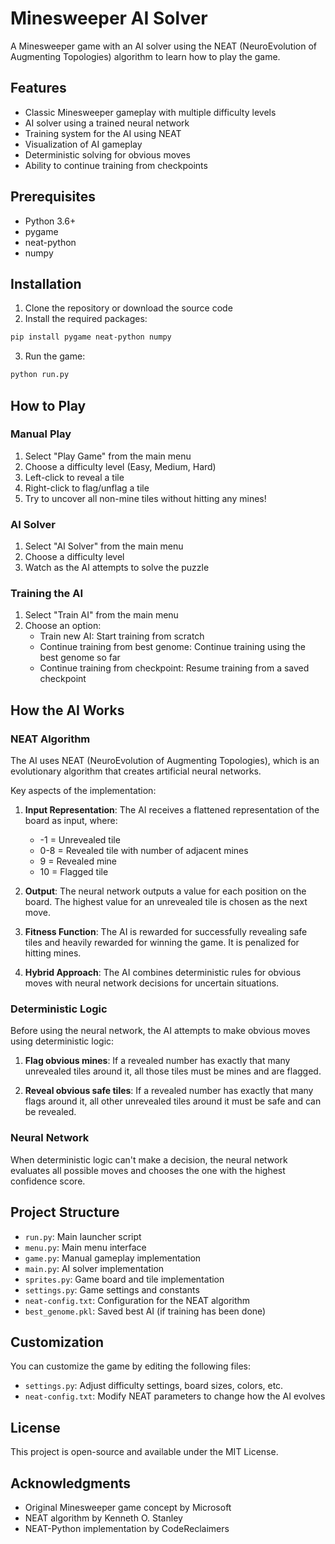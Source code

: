 # Minesweeper AI Solver

A Minesweeper game with an AI solver using the NEAT (NeuroEvolution of Augmenting Topologies) algorithm to learn how to play the game.

## Features

- Classic Minesweeper gameplay with multiple difficulty levels
- AI solver using a trained neural network
- Training system for the AI using NEAT
- Visualization of AI gameplay
- Deterministic solving for obvious moves
- Ability to continue training from checkpoints

## Prerequisites

- Python 3.6+
- pygame
- neat-python
- numpy

## Installation

1. Clone the repository or download the source code
2. Install the required packages:

```bash
pip install pygame neat-python numpy
```

3. Run the game:

```bash
python run.py
```

## How to Play

### Manual Play

1. Select "Play Game" from the main menu
2. Choose a difficulty level (Easy, Medium, Hard)
3. Left-click to reveal a tile
4. Right-click to flag/unflag a tile
5. Try to uncover all non-mine tiles without hitting any mines!

### AI Solver

1. Select "AI Solver" from the main menu
2. Choose a difficulty level
3. Watch as the AI attempts to solve the puzzle

### Training the AI

1. Select "Train AI" from the main menu
2. Choose an option:
   - Train new AI: Start training from scratch
   - Continue training from best genome: Continue training using the best genome so far
   - Continue training from checkpoint: Resume training from a saved checkpoint

## How the AI Works

### NEAT Algorithm

The AI uses NEAT (NeuroEvolution of Augmenting Topologies), which is an evolutionary algorithm that creates artificial neural networks. 

Key aspects of the implementation:

1. **Input Representation**: The AI receives a flattened representation of the board as input, where:
   - -1 = Unrevealed tile
   - 0-8 = Revealed tile with number of adjacent mines
   - 9 = Revealed mine
   - 10 = Flagged tile

2. **Output**: The neural network outputs a value for each position on the board. The highest value for an unrevealed tile is chosen as the next move.

3. **Fitness Function**: The AI is rewarded for successfully revealing safe tiles and heavily rewarded for winning the game. It is penalized for hitting mines.

4. **Hybrid Approach**: The AI combines deterministic rules for obvious moves with neural network decisions for uncertain situations.

### Deterministic Logic

Before using the neural network, the AI attempts to make obvious moves using deterministic logic:

1. **Flag obvious mines**: If a revealed number has exactly that many unrevealed tiles around it, all those tiles must be mines and are flagged.

2. **Reveal obvious safe tiles**: If a revealed number has exactly that many flags around it, all other unrevealed tiles around it must be safe and can be revealed.

### Neural Network

When deterministic logic can't make a decision, the neural network evaluates all possible moves and chooses the one with the highest confidence score.

## Project Structure

- `run.py`: Main launcher script
- `menu.py`: Main menu interface
- `game.py`: Manual gameplay implementation
- `main.py`: AI solver implementation
- `sprites.py`: Game board and tile implementation
- `settings.py`: Game settings and constants
- `neat-config.txt`: Configuration for the NEAT algorithm
- `best_genome.pkl`: Saved best AI (if training has been done)

## Customization

You can customize the game by editing the following files:

- `settings.py`: Adjust difficulty settings, board sizes, colors, etc.
- `neat-config.txt`: Modify NEAT parameters to change how the AI evolves

## License

This project is open-source and available under the MIT License.

## Acknowledgments

- Original Minesweeper game concept by Microsoft
- NEAT algorithm by Kenneth O. Stanley
- NEAT-Python implementation by CodeReclaimers
